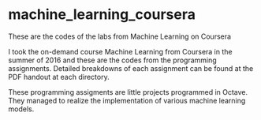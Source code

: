 # machine_learning_coursera
These are the codes of the labs from Machine Learning on Coursera

I took the on-demand course Machine Learning from Coursera in the summer of 2016 and these are the codes from the programming assignments. Detailed breakdowns of each assignment can be found at the PDF handout at each directory.

These programming assigments are little projects programmed in Octave. They managed to realize the implementation of various machine learning models.
